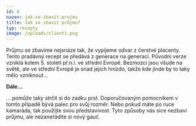 ```yaml
---
id: 6
nazev: jak-se-zbavit-prujmu
title: Jak se zbavit průjmu?
typ: recepty
image: /uploads/client1.png
---
```

P﻿růjmu se zbavíme nejsnáze tak, že vypijeme odvar z čerstvé placenty. Tento pradávný recept se předává z generace na generaci. Původní verze vznikla kolem 5. století př.n.l. ve střední Evropě. Bezmozci jsou všude na světě, ale ve střední Evropě je snad jejich hnízdo, takže kde jinde by to taky mělo vzniknout...



**D﻿ále...**

.﻿.. pomůže taky strčit si do zadku prst. Doporučovaným pomocníkem v tomto případě bývá palec pro svůj rozměr. Nebo pokud máte po ruce kamaráda, tak použijte svou představivost. Tyto způsoby vás sice nezbaví průjmu, ale nezaneřádíte si nový gauč.